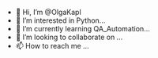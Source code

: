 - 👋 Hi, I’m @OlgaKapl
- 👀 I’m interested in Python...
- 🌱 I’m currently learning QA_Automation...
- 💞️ I’m looking to collaborate on ...
- 📫 How to reach me ...

<!---
OlgaKapl/OlgaKapl is a ✨ special ✨ repository because its `README.md` (this file) appears on your GitHub profile.
You can click the Preview link to take a look at your changes.
--->
